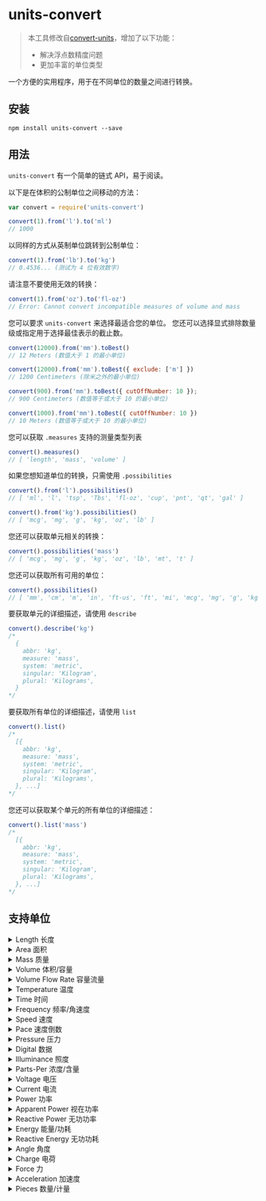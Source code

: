units-convert
=============

> 本工具修改自[convert-units](https://www.npmjs.com/package/convert-units)，增加了以下功能：
> - 解决浮点数精度问题
> - 更加丰富的单位类型

一个方便的实用程序，用于在不同单位的数量之间进行转换。

安装
-----

```
npm install units-convert --save
```

用法
-----

`units-convert` 有一个简单的链式 API，易于阅读。

以下是在体积的公制单位之间移动的方法：

```js
var convert = require('units-convert')

convert(1).from('l').to('ml')
// 1000
```

以同样的方式从英制单位跳转到公制单位：

```js
convert(1).from('lb').to('kg')
// 0.4536... (测试为 4 位有效数字)
```

请注意不要使用无效的转换：

```js
convert(1).from('oz').to('fl-oz')
// Error: Cannot convert incompatible measures of volume and mass
```

您可以要求 `units-convert` 来选择最适合您的单位。 您还可以选择显式排除数量级或指定用于选择最佳表示的截止数。

```js
convert(12000).from('mm').toBest()
// 12 Meters (数值大于 1 的最小单位)

convert(12000).from('mm').toBest({ exclude: ['m'] })
// 1200 Centimeters (除米之外的最小单位)

convert(900).from('mm').toBest({ cutOffNumber: 10 });
// 900 Centimeters (数值等于或大于 10 的最小单位)

convert(1000).from('mm').toBest({ cutOffNumber: 10 })
// 10 Meters (数值等于或大于 10 的最小单位)
```

您可以获取 `.measures` 支持的测量类型列表

```js
convert().measures()
// [ 'length', 'mass', 'volume' ]
```

如果您想知道单位的转换，只需使用 `.possibilities`

```js
convert().from('l').possibilities()
// [ 'ml', 'l', 'tsp', 'Tbs', 'fl-oz', 'cup', 'pnt', 'qt', 'gal' ]

convert().from('kg').possibilities()
// [ 'mcg', 'mg', 'g', 'kg', 'oz', 'lb' ]
```

您还可以获取单元相关的转换：

```js
convert().possibilities('mass')
// [ 'mcg', 'mg', 'g', 'kg', 'oz', 'lb', 'mt', 't' ]
```

您还可以获取所有可用的单位：

```js
convert().possibilities()
// [ 'mm', 'cm', 'm', 'in', 'ft-us', 'ft', 'mi', 'mcg', 'mg', 'g', 'kg', 'oz', 'lb', 'mt', 't', 'ml', 'l', 'tsp', 'Tbs', 'fl-oz', 'cup', 'pnt', 'qt', 'gal', 'ea', 'dz' ];
```

要获取单元的详细描述，请使用 `describe`

```js
convert().describe('kg')
/*
  {
    abbr: 'kg',
    measure: 'mass',
    system: 'metric',
    singular: 'Kilogram',
    plural: 'Kilograms',
  }
*/
```

要获取所有单位的详细描述，请使用 `list`

```js
convert().list()
/*
  [{
    abbr: 'kg',
    measure: 'mass',
    system: 'metric',
    singular: 'Kilogram',
    plural: 'Kilograms',
  }, ...]
*/
```

您还可以获取某个单元的所有单位的详细描述：

```js
convert().list('mass')
/*
  [{
    abbr: 'kg',
    measure: 'mass',
    system: 'metric',
    singular: 'Kilogram',
    plural: 'Kilograms',
  }, ...]
*/
```

支持单位
--------------
<details>
<summary>Length 长度</summary>

- `nm`：纳米 (nanometer)
- `μm`：微米 (micrometer)
- `mm`：毫米 (millimeter)
- `cm`：厘米 (centimeter)
- `m`：米 (meter)
- `km`：千米 (kilometer)
- `in`：英寸 (inch)
- `yd`：码 (yard)
- `ft-us`：美国英尺 (U.S. survey foot)
- `ft`：英尺 (foot)
- `fathom`：英寻 (fathom)
- `mi`：英里 (mile)
- `nMi`：海里 (nautical mile)
</details>

<details>
<summary>Area 面积</summary>

- `mm2`：平方毫米 (square millimeter)
- `cm2`：平方厘米 (square centimeter)
- `m2`：平方米 (square meter)
- `ha`：公顷 (hectare)
- `km2`：平方千米 (square kilometer)
- `in2`：平方英寸 (square inch)
- `ft2`：平方英尺 (square foot)
- `ac`：英亩 (acre)
- `mi2`：平方英里 (square mile)
</details>

<details>
<summary>Mass 质量</summary>

- `mcg`：微克 (microgram)
- `mg`：毫克 (milligram)
- `g`：克 (gram)
- `kg`：千克 (kilogram)
- `oz`：盎司 (ounce)
- `lb`：磅 (pound)
- `mt`：公吨 (metric ton)
- `t`：吨 (ton)
</details>

<details>
<summary>Volume 体积/容量</summary>

- `mm3`：立方毫米 (cubic millimeter)
- `cm3`：立方厘米 (cubic centimeter)
- `ml`：毫升 (milliliter)
- `l`：升 (liter)
- `kl`：千升 (kiloliter)
- `Ml`：兆升 (megaliter)
- `Gl`：吉升 (gigaliter)
- `m3`：立方米 (cubic meter)
- `km3`：立方千米 (cubic kilometer)
- `tsp`：茶匙 (teaspoon)
- `Tbs`：汤匙 (tablespoon)
- `in3`：立方英寸 (cubic inch)
- `fl-oz`：液体盎司 (fluid ounce)
- `cup`：杯 (cup)
- `pnt`：品脱 (pint)
- `qt`：夸脱 (quart)
- `gal`：加仑 (gallon)
- `ft3`：立方英尺 (cubic foot)
- `yd3`：立方码 (cubic yard)
</details>

<details>
<summary>Volume Flow Rate 容量流量</summary>

- `mm3/s`：每秒立方毫米 (cubic millimeter per second)
- `cm3/s`：每秒立方厘米 (cubic centimeter per second)
- `ml/s`：每秒毫升 (milliliter per second)
- `cl/s`：每秒厘升 (centiliter per second)
- `dl/s`：每秒分升 (deciliter per second)
- `l/s`：每秒升 (liter per second)
- `l/min`：每分钟升 (liter per minute)
- `l/h`：每小时升 (liter per hour)
- `kl/s`：每秒千升 (kiloliter per second)
- `kl/min`：每分钟千升 (kiloliter per minute)
- `kl/h`：每小时千升 (kiloliter per hour)
- `m3/s`：每秒立方米 (cubic meter per second)
- `m3/min`：每分钟立方米 (cubic meter per minute)
- `m3/h`：每小时立方米 (cubic meter per hour)
- `km3/s`：每秒立方千米 (cubic kilometer per second)
- `tsp/s`：每秒茶匙 (teaspoon per second)
- `Tbs/s`：每秒汤匙 (tablespoon per second)
- `in3/s`：每秒立方英寸 (cubic inch per second)
- `in3/min`：每分钟立方英寸 (cubic inch per minute)
- `in3/h`：每小时立方英寸 (cubic inch per hour)
- `fl-oz/s`：每秒液体盎司 (fluid ounce per second)
- `fl-oz/min`：每分钟液体盎司 (fluid ounce per minute)
- `fl-oz/h`：每小时液体盎司 (fluid ounce per hour)
- `cup/s`：每秒杯 (cup per second)
- `pnt/s`：每秒品脱 (pint per second)
- `pnt/min`：每分钟品脱 (pint per minute)
- `pnt/h`：每小时品脱 (pint per hour)
- `qt/s`：每秒夸脱 (quart per second)
- `gal/s`：每秒加仑 (gallon per second)
- `gal/min`：每分钟加仑 (gallon per minute)
- `gal/h`：每小时加仑 (gallon per hour)
- `ft3/s`：每秒立方英尺 (cubic foot per second)
- `ft3/min`：每分钟立方英尺 (cubic foot per minute)
- `ft3/h`：每小时立方英尺 (cubic foot per hour)
- `yd3/s`：每秒立方码 (cubic yard per second)
- `yd3/min`：每分钟立方码 (cubic yard per minute)
- `yd3/h`：每小时立方码 (cubic yard per hour)
</details>

<details>
<summary>Temperature 温度</summary>

- `C`：摄氏度 (Celsius)
- `F`：华氏度 (Fahrenheit)
- `K`：开尔文 (Kelvin)
- `R`：兰氏度 (Rankine)
</details>

<details>
<summary>Time 时间</summary>

- `ns`：纳秒 (nanosecond)
- `μs`：微秒 (microsecond)
- `ms`：毫秒 (millisecond)
- `s`：秒 (second)
- `min`：分钟 (minute)
- `h`：小时 (hour)
- `d`：天 (day)
- `week`：周 (week)
- `month`：月 (month)
- `year`：年 (year)
</details>

<details>
<summary>Frequency 频率/角速度</summary>

- `Hz`：赫兹 (hertz)
- `mHz`：毫赫兹 (millihertz)
- `kHz`：千赫兹 (kilohertz)
- `MHz`：兆赫兹 (megahertz)
- `GHz`：千兆赫兹 (gigahertz)
- `THz`：太赫兹 (terahertz)
- `rpm`：每分钟转数 (revolutions per minute)
- `deg/s`：每秒角度 (degrees per second)
- `rad/s`：每秒弧度 (radians per second)
</details>

<details>
<summary>Speed 速度</summary>

- `m/s`：米每秒 (meters per second)
- `km/h`：千米每小时 (kilometers per hour)
- `mph`：英里每小时 (miles per hour)
- `knot`：海里每小时 (knots)
- `ft/s`：英尺每秒 (feet per second)
- `in/h`：英寸每小时 (inches per hour)
- `mm/h`：毫米每小时 (millimeters per hour)
</details>

<details>
<summary>Pace 速度倒数</summary>

- `s/m`：每米秒 (seconds per meter)
- `min/km`：每千米分钟 (minutes per kilometer)
- `s/ft`：每英尺秒 (seconds per foot)
- `min/mi`：每英里分钟 (minutes per mile)
</details>

<details>
<summary>Pressure 压力</summary>

- `Pa`：帕斯卡 (Pascal)
- `hPa`：百帕斯卡 (hectopascal)
- `kPa`：千帕斯卡 (kilopascal)
- `MPa`：兆帕斯卡 (megapascal)
- `bar`：巴 (bar)
- `torr`：托 (torr)
- `mH2O`：米水柱 (meter of water column)
- `mmHg`：毫米汞柱 (millimeters of mercury)
- `psi`：磅力/平方英寸 (pound per square inch)
- `ksi`：千磅力/平方英寸 (kilo pound per square inch)
</details>

<details>
<summary>Digital 数据</summary>

- `b`：比特 (bit)
- `Kb`：千比特 (kilobit)
- `Mb`：兆比特 (megabit)
- `Gb`：千兆比特 (gigabit)
- `Tb`：太比特 (terabit)
- `B`：字节 (byte)
- `KB`：千字节 (kilobyte)
- `MB`：兆字节 (megabyte)
- `GB`：千兆字节 (gigabyte)
- `TB`：太字节 (terabyte)
</details>

<details>
<summary>Illuminance 照度</summary>

- `lx`：勒克斯 (lux)
- `ft-cd`：英尺烛光 (foot-candle)
</details>

<details>
<summary>Parts-Per 浓度/含量</summary>

- `ppm`：百万分之一 (parts per million)
- `ppb`：十亿分之一 (parts per billion)
- `ppt`：万亿分之一 (parts per trillion)
- `ppq`：千万亿分之一 (parts per quadrillion)
</details>

<details>
<summary>Voltage 电压</summary>

- `V`：伏特 (Volt)
- `mV`：毫伏特 (millivolt)
- `kV`：千伏特 (kilovolt)
</details>

<details>
<summary>Current 电流</summary>

- `A`：安培 (Ampere)
- `mA`：毫安培 (milliampere)
- `kA`：千安培 (kiloampere)
</details>

<details>
<summary>Power 功率</summary>

- `W`：瓦特 (Watt)
- `mW`：毫瓦特 (milliwatt)
- `kW`：千瓦特 (kilowatt)
- `MW`：兆瓦特 (megawatt)
- `GW`：千兆瓦特 (gigawatt)
- `PS`：皮卡瓦特 (petawatt)
- `Btu/s`：英热单位每秒 (British thermal unit per second)
- `ft-lb/s`：英尺-磅每秒 (foot-pound per second)
- `hp`：马力 (horsepower)
</details>

<details>
<summary>Apparent Power 视在功率</summary>

- `VA`：伏安 (volt-ampere)
- `mVA`：毫伏安 (millivolt-ampere)
- `kVA`：千伏安 (kilovolt-ampere)
- `MVA`：兆伏安 (megavolt-ampere)
- `GVA`：千兆伏安 (gigavolt-ampere)
</details>

<details>
<summary>Reactive Power 无功功率</summary>

- `VAR`：伏安无功 (volt-ampere reactive)
- `mVAR`：毫伏安无功 (millivolt-ampere reactive)
- `kVAR`：千伏安无功 (kilovolt-ampere reactive)
- `MVAR`：兆伏安无功 (megavolt-ampere reactive)
- `GVAR`：千兆伏安无功 (gigavolt-ampere reactive)
</details>

<details>
<summary>Energy 能量/功耗</summary>

- `Ws`：瓦秒 (watt-second)
- `Wh`：瓦时 (watt-hour)
- `mWh`：毫瓦时 (milliwatt-hour)
- `kWh`：千瓦时 (kilowatt-hour)
- `MWh`：兆瓦时 (megawatt-hour)
- `GWh`：千兆瓦时 (gigawatt-hour)
- `J`：焦耳 (joule)
- `kJ`：千焦耳 (kilojoule)
- `MJ`：兆焦耳 (megajoule)
- `GJ`：千兆焦耳 (gigajoule)
</details>

<details>
<summary>Reactive Energy 无功功耗</summary>

- `VARh`：伏安无功时 (volt-ampere reactive hour)
- `mVARh`：毫伏安无功时 (millivolt-ampere reactive hour)
- `kVARh`：千伏安无功时 (kilovolt-ampere reactive hour)
- `MVARh`：兆伏安无功时 (megavolt-ampere reactive hour)
- `GVARh`：千兆伏安无功时 (gigavolt-ampere reactive hour)
</details>

<details>
<summary>Angle 角度</summary>

- `deg`：度 (degree)
- `rad`：弧度 (radian)
- `grad`：百分度 (gradian)
- `arcmin`：角分 (arcminute)
- `arcsec`：角秒 (arcsecond)
</details>

<details>
<summary>Charge 电荷</summary>

- `c`：库仑 (coulomb)
- `mC`：毫库仑 (milliampere)
- `μC`：微库仑 (microcoulomb)
- `nC`：纳库仑 (nanocoulomb)
- `pC`：皮库仑 (picocoulomb)
</details>

<details>
<summary>Force 力</summary>

- `N`：牛顿 (Newton)
- `kN`：千牛顿 (kilonewton)
- `lbf`：磅力 (pound-force)
</details>

<details>
<summary>Acceleration 加速度</summary>

- `g (g-force)`：重力加速度 (acceleration due to gravity)
- `m/s2`：标准加速度 (standard acceleration)
</details>

<details>
<summary>Pieces 数量/计量</summary>

- `pcs`：pieces（件数），表示物品的数量。
- `bk-doz`：baker's dozen（烘焙师的一打），表示13个物品，比标准的一打（12个）多一个。
- `cp`：cents（分），表示货币单位中的百分之一。
- `doz-doz`：dozen dozen（打打），表示12打，即144个物品。
- `doz`：dozen（打），表示12个物品。
- `gr-gr`：gross gross（十二打十二打），表示12打，即144个物品。
- `gros`：gross（十二打），表示12打，即144个物品。
- `half-dozen`：half a dozen（半打），表示6个物品。
- `long-hundred`：long hundred（长百），表示120个物品。
- `ream`：ream（令），表示一组纸张，通常为500张。
- `scores`：scores（二十个一组），表示20个物品。
- `sm-gr`：small gross（小打），表示10打，即120个物品。
- `trio`：trio（三个一组），表示3个物品。
</details>
